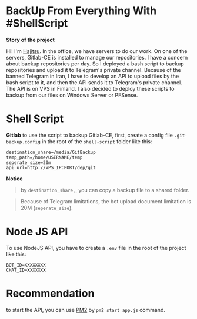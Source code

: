 # BackUp From Everything With #ShellScript

**Story of the project**

Hi! I'm [Hajitsu](https://github.com/Hajitsu/).
In the office, we have servers to do our work. On one of the servers, Gitlab-CE is installed to manage our repositories. I have a concern about backup repositories per day. So I deployed a bash script to backup repositories and upload it to Telegram's private channel.
Because of the banned Telegram in Iran, I have to develop an API to upload files by the bash script to it, and then the API sends it to Telegram's private channel. The API is on VPS in Finland.
I also decided to deploy these scripts to backup from our files on Windows Server or PFSense.


# Shell Script
**Gitlab**
to use the script to backup Gitlab-CE, first, create a config file `.git-backup.config` in the root of the `shell-script` folder like this:
```
destination_share=/media/GitBackup
temp_path=/home/USERNAME/temp
seperate_size=20m
api_url=http://VPS_IP:PORT/dep/git
```
**Notice**
> by `destination_share,`, you can copy a backup file to a shared folder.

>Because of Telegram limitations, the bot upload document limitation is 20M (`seperate_size`).

# Node JS API
To use NodeJS API, you have to create a `.env` file in the root of the project like this:
```
BOT_ID=XXXXXXXX
CHAT_ID=XXXXXXX
```

# Recommendation
to start the API, you can use [PM2](https://pm2.keymetrics.io) by `pm2 start app.js` command.
